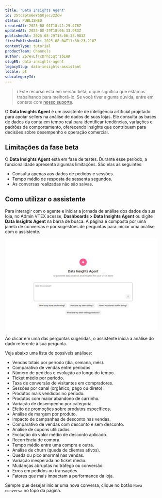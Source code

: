 ```yaml
---
title: 'Data Insights Agent'
id: 25tcSptm6eY5G0jecv2Zow
status: PUBLISHED
createdAt: 2025-08-01T18:41:29.478Z
updatedAt: 2025-08-29T18:06:33.983Z
publishedAt: 2025-08-29T18:06:33.983Z
firstPublishedAt: 2025-08-04T11:30:23.218Z
contentType: tutorial
productTeam: Channels
author: 2p7evLfTcDrhc5qtrzbLWD
slugEN: data-insights-agent
legacySlug: data-insights-assistant
locale: pt
subcategoryId: 
---
```


> ℹ️ Este recurso está em versão beta, o que significa que estamos trabalhando para melhorá-lo. Se você tiver alguma dúvida, entre em contato com <a href = "https://support.vtex.com/hc/pt-br/requests">nosso suporte</a>.

O **Data Insights Agent** é um assistente de inteligência artificial projetado para apoiar sellers na análise de dados de suas lojas. Ele consulta as bases de dados da conta em tempo real para identificar tendências, variações e padrões de comportamento, oferecendo insights que contribuem para decisões sobre desempenho e operação comercial.

## Limitações da fase beta

O **Data Insights Agent** está em fase de testes. Durante esse período, a funcionalidade apresenta algumas limitações. São elas as seguintes:

- Consulta apenas aos dados de pedidos e sessões.  
- Tempo médio de resposta de sessenta segundos.  
- As conversas realizadas não são salvas.  

## Como utilizar o assistente

Para interagir com o agente e iniciar a jornada de análise dos dados da sua loja, no Admin VTEX acesse, **Dashboards > Data Insights Agent** ou digite **Data Insights Agent**  na barra de busca. A página é composta por uma janela de conversas e por sugestões de perguntas para iniciar uma análise com o assistente. 

![Data Insights](https://raw.githubusercontent.com/vtexdocs/help-center-content/refs/heads/main/docs/pt/tutorials/uncategorized/unknown-subcategory/data-insights-agent_1.jpg)

Ao clicar em uma das perguntas sugeridas, o assistente inicia a análise do dado referente à sua pergunta. 

Veja abaixo uma lista de possíveis análises:

- Vendas totais por período (dia, semana, mês).  
- Comparativo de vendas entre períodos.  
- Número de pedidos e evolução ao longo do tempo.  
- Ticket médio por período.  
- Taxa de conversão de visitantes em compradores.  
- Sessões por canal (orgânico, pago ou direto).  
- Produtos mais vendidos no período.  
- Produtos com maior abandono de carrinho.  
- Variação de desempenho por categoria.  
- Efeito de promoções sobre produtos específicos.  
- Análise de margem por produto.  
- Impacto de campanhas de desconto nas vendas.  
- Comparativo de vendas com desconto e sem desconto.  
- Análise de cupons utilizados.  
- Evolução do valor médio de desconto aplicado.  
- Recorrência de compra.  
- Tempo médio entre uma compra e outra.  
- Análise de churn (queda de clientes ativos).  
- Queda ou pico anormal nas vendas.  
- Variação inesperada no ticket médio.  
- Mudanças abruptas no tráfego ou conversão.  
- Erros em pedidos ou transações.  
- Fatores que mais impactam a performance da loja.  

Sempre que desejar iniciar uma nova conversa, clique no botão `Nova conversa` no topo da página. 
